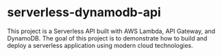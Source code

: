 # serverless-dynamodb-api
This project is a Serverless API built with AWS Lambda, API Gateway, and DynamoDB. The goal of this project is to demonstrate how to build and deploy a serverless application using modern cloud technologies. 
